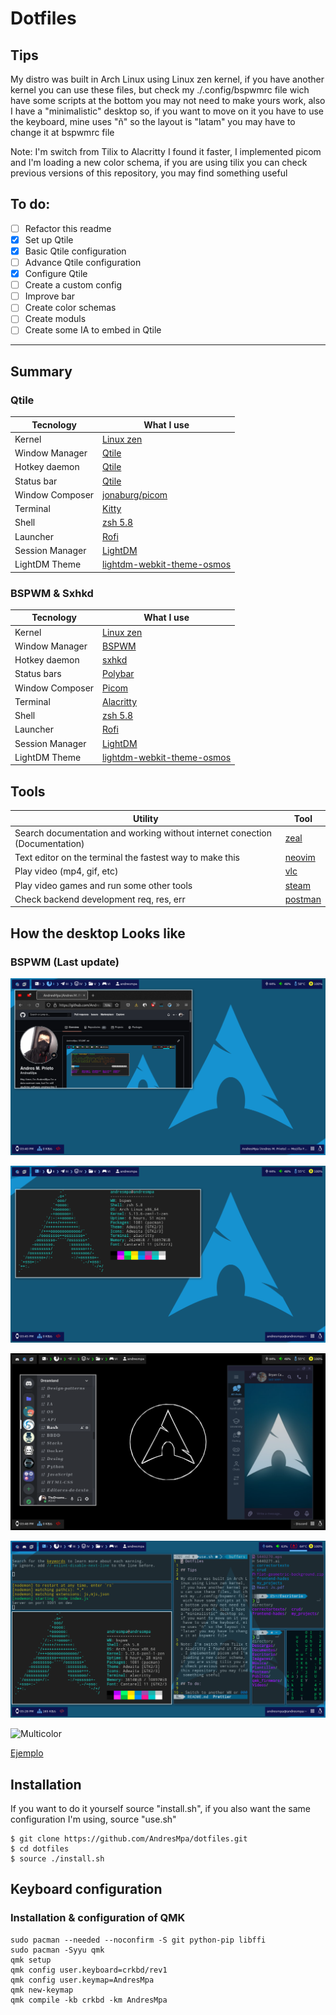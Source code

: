 # Dotfiles

## Tips

My distro was built in Arch Linux using Linux zen kernel, if you have another kernel you can use these files, but check my ./.config/bspwmrc file wich have some scripts at the bottom you may not need to make yours work, also I have a "minimalistic" desktop so, if you want to move on it you have to use the keyboard, mine uses "ñ" so the layout is "latam" you may have to change it at bspwmrc file

Note: I'm switch from Tilix to Alacritty I found it faster, I implemented picom and I'm loading a new color schema, if you are using tilix you can check previous versions of this repository, you may find something useful

## To do:

- [ ] Refactor this readme
- [x] Set up Qtile
- [x] Basic Qtile configuration
- [ ] Advance Qtile configuration
- [x] Configure Qtile
- [ ] Create a custom config
- [ ] Improve bar
- [ ] Create color schemas
- [ ] Create moduls
- [ ] Create some IA to embed in Qtile

---

## Summary

### Qtile

| Tecnology       | What I use                                                                                                        |
| --------------- | ----------------------------------------------------------------------------------------------------------------- |
| Kernel          | [Linux zen](https://salmorejogeek.com/2020/09/23/linux-linux-lts-linux-zen-tres-kernels-oficiales-de-arch-linux/) |
| Window Manager  | [Qtile](http://www.qtile.org/)                                                                                    |
| Hotkey daemon   | [Qtile](http://docs.qtile.org/en/latest/manual/config/keys.html)                                                  |
| Status bar      | [Qtile](http://docs.qtile.org/en/latest/manual/ref/commands.html?highlight=bar#bar)                               |
| Window Composer | [jonaburg/picom](https://github.com/jonaburg/picom)                                                               |
| Terminal        | [Kitty](https://sw.kovidgoyal.net/kitty/)                                                                         |
| Shell           | [zsh 5.8](https://ohmyz.sh/)                                                                                      |
| Launcher        | [Rofi](https://wiki.archlinux.org/title/Rofi)                                                                     |
| Session Manager | [LightDM](https://wiki.archlinux.org/title/LightDM)                                                               |
| LightDM Theme   | [lightdm-webkit-theme-osmos](https://github.com/Exauthor/lightdm-webkit-theme-osmos)                              |

### BSPWM & Sxhkd

| Tecnology       | What I use                                                                                                        |
| --------------- | ----------------------------------------------------------------------------------------------------------------- |
| Kernel          | [Linux zen](https://salmorejogeek.com/2020/09/23/linux-linux-lts-linux-zen-tres-kernels-oficiales-de-arch-linux/) |
| Window Manager  | [BSPWM](https://github.com/baskerville/bspwm)                                                                     |
| Hotkey daemon   | [sxhkd](https://github.com/baskerville/sxhkd)                                                                     |
| Status bars     | [Polybar](https://github.com/polybar/polybar)                                                                     |
| Window Composer | [Picom](https://wiki.archlinux.org/title/Picom)                                                                   |
| Terminal        | [Alacritty](https://github.com/alacritty/alacritty/wiki)                                                          |
| Shell           | [zsh 5.8](https://ohmyz.sh/)                                                                                      |
| Launcher        | [Rofi](https://wiki.archlinux.org/title/Rofi)                                                                     |
| Session Manager | [LightDM](https://wiki.archlinux.org/title/LightDM)                                                               |
| LightDM Theme   | [lightdm-webkit-theme-osmos](https://github.com/Exauthor/lightdm-webkit-theme-osmos)                              |

## Tools

| Utility                                                                     | Tool                                                      |
| --------------------------------------------------------------------------- | --------------------------------------------------------- |
| Search documentation and working without internet conection (Documentation) | [zeal](https://zealdocs.org/)                             |
| Text editor on the terminal the fastest way to make this                    | [neovim](https://andresmpa.github.io/nvim-configuration/) |
| Play video (mp4, gif, etc)                                                  | [vlc](https://www.videolan.org/vlc/index.es.html)         |
| Play video games and run some other tools                                   | [steam](https://store.steampowered.com/?l=spanish)        |
| Check backend development req, res, err                                     | [postman](https://www.postman.com/)                       |

## How the desktop Looks like

### BSPWM (Last update)

![Desktop](examples/bspwm_1.png)

![Now it uses picom](examples/bspwm_2.png)

![New schema](examples/bspwm_3.png)

![Terminal](examples/bspwm_4.png)

<img src="examples/bspwmDesktop.gif" alt="Multicolor" />

[Ejemplo](https://www.youtube.com/watch?v=Wpbno6cHpfY)

## Installation

If you want to do it yourself source "install.sh", if
you also want the same configuration I'm using, source
"use.sh"

```
$ git clone https://github.com/AndresMpa/dotfiles.git
$ cd dotfiles
$ source ./install.sh
```

## Keyboard configuration

### Installation & configuration of QMK

```
sudo pacman --needed --noconfirm -S git python-pip libffi
sudo pacman -Syyu qmk
qmk setup
qmk config user.keyboard=crkbd/rev1
qmk config user.keymap=AndresMpa
qmk new-keymap
qmk compile -kb crkbd -km AndresMpa
```
